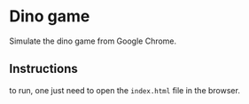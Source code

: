# Dino game

Simulate the dino game from Google Chrome.

## Instructions

to run, one just need to open the `index.html` file in the browser. 

